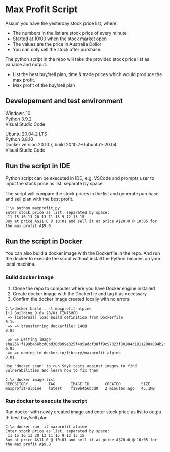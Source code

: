 # Max Profit Script


Assum you have the yesterday stock price list, where:

* The numbers in the list are stock price of every minute 
* Started at 10:00 when the stock market open
* The values are the price in Australia Dollor
* You can only sell the stock after purshase.

The python script in the repo will take the provided stock price list as variable and output:

* List the best buy/sell plan, time & trade prices which would produce the max profit.
* Max profit of the buy/sell plan

## Developement and test environment

Windows 10  
Python 3.9.2  
Visual Studio Code  
  
Ubuntu 20.04.2 LTS  
Python 3.8.10  
Docker version 20.10.7, build 20.10.7-0ubuntu1~20.04  
Visual Studio Code  
  

## Run the script in IDE

Python script can be executed in IDE, e.g. VSCode and prompts user to input the stock price as list, separate by space.

The script will compare the stock prices in the list and generate purchase and sell plan with the best profit. 


```
C:\> python maxprofit.py
Enter stock price as list, separated by space: 
 11 15 16 13 20 13 11 15 9 12 13 15 
Buy at price A$11.0 @ 10:01 and sell it at price A$20.0 @ 10:05 for the max profit A$9.0
```

## Run the script in Docker

You can also build a docker image with the Dockerfile in the repo. And run the docker to execute the script without install the Python binaries on your local machine.

### Build docker image 

1. Clone the repo to computer where you have Docker engine installed
2. Create docker image with the Dockerfile and tag it as necessary
3. Confirm the docker image created locally with no errors

```
C:\>docker build . -t maxprofit-alpine
[+] Building 9.0s (8/8) FINISHED
 => [internal] load build definition from Dockerfile                                                                         0.1s 
 => => transferring dockerfile: 146B                                                                                         0.0s 
 ...
 => => writing image sha256:f199b456bcd0bd30d899e325f495adcf38ff9c97323f80204c1911288a084b2f                                 0.0s 
 => => naming to docker.io/library/maxprofit-alpine                                                                          0.0s 

Use 'docker scan' to run Snyk tests against images to find vulnerabilities and learn how to fix them

C:\> docker image list 
REPOSITORY         TAG       IMAGE ID       CREATED         SIZE
maxprofit-alpine   latest    f199b456bcd0   2 minutes ago   45.1MB
```

### Run docker to execute the script

Run docker with newly created image and enter stock price as list to outpu th best buy/sell plan.

```
C:\> docker run -it maxprofit-alpine
Enter stock price as list, separated by space: 
 11 15 16 13 20 13 11 15 9 12 13 15
Buy at price A$11.0 @ 10:01 and sell it at price A$20.0 @ 10:05 for the max profit A$9.0
```
